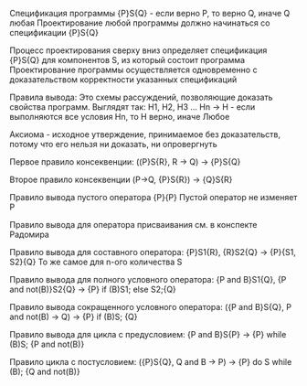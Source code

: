 Спецификация программы 
{P}S{Q} - если верно Р, то верно Q, иначе Q любая 
Проектирование любой программы должно начинаться со спецификации {P}S{Q}

Процесс проектирования сверху вниз определяет спецификация {P}S{Q} для компонентов S, из который состоит программа 
Проектирование программы осуществляется одновременно с доказательством корректности указанных спецификаций

Правила вывода: 
	Это схемы рассуждений, позволяющие доказать свойства программ.
	Выглядят так: H1, H2, H3 ... Hn -> H - если выполняются все условия Hn, то H верно, иначе Любое 

Аксиома - исходное утверждение, принимаемое без доказательств, потому что его нельзя ни доказать, ни опровергнуть 

Первое правило консеквенции:
	((P}S{R}, R -> Q) -> {P}S{Q}

Второе правило консеквенции
	(P->Q, {P}S{R}) -> {Q}S{R}

Правило вывода пустого оператора
	{P}{P}
	Пустой оператор не изменяет P

Правило вывода для оператора присваивания
	см. в конспекте Радомира

Правило вывода для составного оператора:
	{P}S1{R}, {R}S2{Q} -> {P}{S1, S2}{Q}
	То же самое для n-ого количества S

Правило вывода для полного условного оператора:
	{P and B}S1{Q}, {P and not(B)}S2{Q} -> {P} if (B)S1; else S2;{Q}

Правило вывода сокращенного условного оператора:
	({P and B}S{Q}, P and not(B) -> Q) -> {P} if (B)S; {Q}

Правило вывода для цикла с предусловием:
	{P and B}S{P} -> {P} while (B)S; {P and not(B)}

Правило цикла с постусловием:
	({P}S{Q}, Q and B -> P) -> {P} do S while (B); {Q and not(B)}